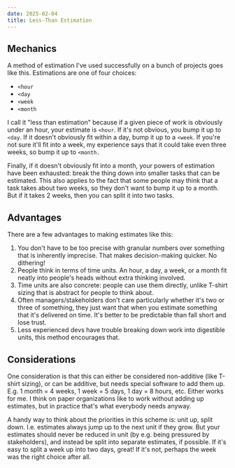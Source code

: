 ```yaml
---
date: 2025-02-04
title: Less-Than Estimation
---
```


## Mechanics

A method of estimation I've used successfully on a bunch of projects goes 
like this. Estimations are one of four choices:

* `<hour`
* `<day`
* `<week`
* `<month`

I call it "less than estimation" because if a given piece of work is obviously under an hour, 
your estimate is `<hour`. If it's not obvious, you bump it up to `<day`. If it doesn't obviously
fit within a day, bump it up to a `<week`. If you're not sure it'll fit into a week,
my experience says that it could take even three weeks, so bump it up to `<month.` 

Finally,
if it doesn't obviously fit into a month, your powers of estimation have been exhausted: break 
the thing down into smaller tasks that can be estimated. This also applies to the fact that
some people may think that a task takes about two weeks, so they don't want to bump it up to 
a month. But if it takes 2 weeks, then you can split it into two tasks.

## Advantages

There are a few advantages to making estimates like this:

1. You don't have to be too precise with granular numbers over something that is inherently 
   imprecise. That makes decision-making quicker. No dithering!
2. People think in terms of time units. An hour, a day, a week, or a month fit neatly into people's heads
   without extra thinking involved.
3. Time units are also concrete: people can use them directly, unlike T-shirt sizing that is abstract 
   for people to think about.
4. Often managers/stakeholders don't care particularly whether it's two or three of something, they just
   want that when you estimate something that it's delivered on time. It's better to be predictable than
   fall short and lose trust.
5. Less experienced devs have trouble breaking down work into digestible units, this method encourages 
   that.
   
## Considerations   
   
One consideration is that this can either be considered non-additive (like T-shirt sizing), or can be additive, but needs
special software to add them up. E.g. 1 month = 4 weeks, 1 week = 5 days, 1 day = 8 hours, etc. Either 
works for me. I think on paper organizations like to work without adding up estimates, but in practice 
that's what everybody needs anyway.

A handy way to think about the priorities in this scheme is: unit up, split down. I.e. estimates always 
jump up to the next unit if they grow. But your estimates should never be reduced in unit (by e.g. being pressured by
stakeholders), and instead be split into separate estimates, if possible. If it's easy to split a 
week up into two days, great! If it's not, perhaps the week was the right choice after all.
